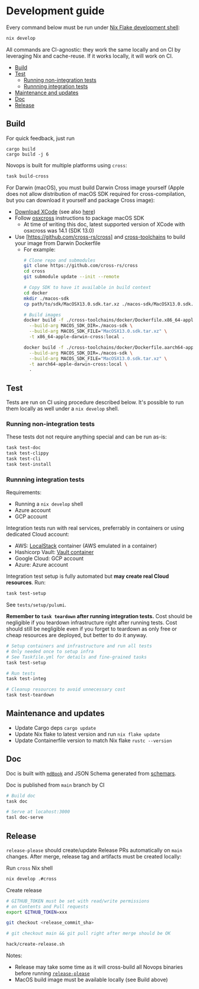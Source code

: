 # Development guide

Every command below must be run under [Nix Flake development shell](https://nixos.wiki/wiki/Flakes):

```sh
nix develop
```

All commands are CI-agnostic: they work the same locally and on CI by leveraging Nix and cache-reuse. If it works locally, it will work on CI.

- [Build](#build)
- [Test](#test)
  - [Running non-integration tests](#running-non-integration-tests)
  - [Runnning integration tests](#runnning-integration-tests)
- [Maintenance and updates](#maintenance-and-updates)
- [Doc](#doc)
- [Release](#release)

## Build

For quick feedback, just run 

```
cargo build
cargo build -j 6
```

Novops is built for multiple platforms using `cross`:

```sh
task build-cross
```

For Darwin (macOS), you must build Darwin Cross image yourself (Apple does not allow distribution of macOS SDK required for cross-compilation, but you can download it yourself and package Cross image):

- [Download XCode](https://developer.apple.com/xcode/resources/) (see also [here](https://xcodereleases.com/))
- Follow [osxcross](https://github.com/tpoechtrager/osxcross) instructions to package macOS SDK 
  - At time of writing this doc, latest supported version of XCode with osxcross was 14.1 (SDK 13.0)
- Use [https://github.com/cross-rs/cross] and [cross-toolchains](https://github.com/cross-rs/cross-toolchains) to build your image from Darwin Dockerfile
  - For example:
    ```sh
    # Clone repo and submodules
    git clone https://github.com/cross-rs/cross
    cd cross
    git submodule update --init --remote

    # Copy SDK to have it available in build context
    cd docker
    mkdir ./macos-sdk
    cp path/to/sdk/MacOSX13.0.sdk.tar.xz ./macos-sdk/MacOSX13.0.sdk.tar.xz

    # Build images
    docker build -f ./cross-toolchains/docker/Dockerfile.x86_64-apple-darwin-cross \
      --build-arg MACOS_SDK_DIR=./macos-sdk \
      --build-arg MACOS_SDK_FILE="MacOSX13.0.sdk.tar.xz" \
      -t x86_64-apple-darwin-cross:local .

    docker build -f ./cross-toolchains/docker/Dockerfile.aarch64-apple-darwin-cross \
      --build-arg MACOS_SDK_DIR=./macos-sdk \
      --build-arg MACOS_SDK_FILE="MacOSX13.0.sdk.tar.xz" \
      -t aarch64-apple-darwin-cross:local \
      .
    ```

## Test

Tests are run on CI using procedure described below. It's possible to run them locally as well under a `nix develop` shell.

### Running non-integration tests


These tests dot not require anything special and can be run as-is:

```sh
task test-doc
task test-clippy
task test-cli
task test-install
```

### Runnning integration tests

Requirements:
- Running a `nix develop` shell
- Azure account
- GCP account

Integration tests run with real services, preferrably in containers or using dedicated Cloud account:
- AWS: [LocalStack](https://localstack.cloud) container (AWS emulated in a container)
- Hashicorp Vault: [Vault container](https://hub.docker.com/_/vault)
- Google Cloud: GCP account
- Azure: Azure account

Integration test setup is fully automated but **may create real Cloud resources**. Run:

```sh
task test-setup
```

See `tests/setup/pulumi`. 

**Remember to `task teardown` after running integration tests.** Cost should be negligible if you teardown infrastructure right after running tests. Cost should still be negligible even if you forget to teardown as only free or cheap resources are deployed, but better to do it anyway. 

```sh
# Setup containers and infrastructure and run all tests
# Only needed once to setup infra
# See Taskfile.yml for details and fine-grained tasks
task test-setup

# Run tests
task test-integ

# Cleanup resources to avoid unnecessary cost
task test-teardown
```

## Maintenance and updates

- Update Cargo deps `cargo update`
- Update Nix flake to latest version and run `nix flake update`
- Update Containerfile version to match Nix flake `rustc --version`

## Doc

Doc is built with [`mdBook`](https://github.com/rust-lang/mdBook) and JSON Schema generated from [schemars](https://docs.rs/schemars/latest/schemars/).

Doc is published from `main` branch by CI

```sh
# Build doc
task doc

# Serve at locahost:3000
tasl doc-serve
```

## Release

`release-please` should create/update Release PRs automatically on `main` changes. After merge, release tag and artifacts must be created locally:

Run `cross` Nix shell

```sh
nix develop .#cross
```

Create release

```sh
# GITHUB_TOKEN must be set with read/write permissions 
# on Contents and Pull requests
export GITHUB_TOKEN=xxx 

git checkout <release_commit_sha>

# git checkout main && git pull right after merge should be OK

hack/create-release.sh
```

Notes: 
- Release may take some time as it will cross-build all Novops binaries before running [`release-please`](https://github.com/googleapis/release-please)
- MacOS build image must be available locally (see Build above)